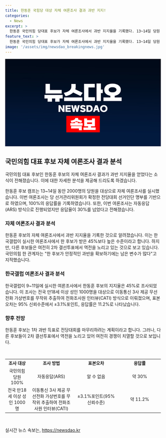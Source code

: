 ```yaml
---
title: 한동훈 국힘당 대상 자체 여론조사 결과 과반 지지!
categories:
  - News
excerpt: >
  한동훈 국민의힘 당대표 후보가 자체 여론조사에서 과반 지지율을 기록했다. 13~14일 당원 2000명을 대상으로 한 조사는 전당대회 선거인단 명부를 기반으로 이뤄졌으며, 이는 이번이 처음이었다. 그러나 남은 기간 안정적인 과반을 확보하는 데는 여전히 변수가 많다고 지적되었다. 갤럽 여론조사에서도 과반 득표 기록을 넘어서 1차 과반 득표로 전당대회를 마무리하는 계획으로 투표율을 끌어올리려는 노력이 예정되어 있는 것으로 전해졌다.
feature_text: >
  한동훈 국민의힘 당대표 후보가 자체 여론조사에서 과반 지지율을 기록했다. 13~14일 당원 2000명을 대상으로 한 조사는 전당대회 선거인단 명부를 기반으로 이뤄졌으며, 이는 이번이 처음이었다. 그러나 남은 기간 안정적인 과반을 확보하는 데는 여전히 변수가 많다고 지적되었다. 갤럽 여론조사에서도 과반 득표 기록을 넘어서 1차 과반 득표로 전당대회를 마무리하는 계획으로 투표율을 끌어올리려는 노력이 예정되어 있는 것으로 전해졌다.
image: '/assets/img/newsdao_breakingnews.jpg'
---
```


<p><img src="/assets/img/newsdao_breakingnews.jpg" alt="koreaapp 속보" /></p>

<h2 data-ke-size="size26">국민의힘 대표 후보 자체 여론조사 결과 분석</h2>

<p>국민의힘 대표 후보인 한동훈 후보의 자체 여론조사 결과가 과반 지지율을 얻었다는 소식이 전해졌습니다. 이에 대한 자세한 분석을 제공해 드리도록 하겠습니다.</p>

<p data-ke-size="size16">한동훈 후보 캠프는 13~14일 동안 2000명의 당원을 대상으로 자체 여론조사를 실시했습니다. 이번 여론조사는 당 선거관리위원회가 확정한 전당대회 선거인단 명부를 기반으로 하였으며, 100%의 응답률을 기록하였습니다. 또한, 이번 여론조사는 자동응답(ARS) 방식으로 진행되었지만 응답율이 30%를 넘었다고 전해졌습니다.</p>

<h3 data-ke-size="size24">자체 여론조사 결과 분석</h3>

<p>한동훈 후보의 자체 여론조사에서 과반 지지율을 기록한 것으로 알려졌습니다. 이는 한국갤럽이 실시한 여론조사에서 한 후보가 받은 45%보다 높은 수준이라고 합니다. 하지만, 다른 후보들은 여전히 2차 결선투표에서 역전을 노리고 있는 것으로 보고 있습니다. 국민의힘 한 관계자는 "한 후보가 안정적인 과반을 확보하기에는 남은 변수가 많다"고 지적했습니다.</p>

<h3 data-ke-size="size24">한국갤럽 여론조사 결과 분석</h3>

<p>한국갤럽이 9~11일에 실시한 여론조사에서 한동훈 후보의 지지율은 45%로 조사되었습니다. 이 조사는 전국 만18세 이상 성인 1000명을 대상으로 이동통신 3사 제공 무선전화 가상번호를 무작위 추출하여 전화조사원 인터뷰(CATI) 방식으로 이뤄졌으며, 표본오차는 95% 신뢰수준에서 ±3.1%포인트, 응답률은 11.2%로 나타났습니다.</p>

<h3 data-ke-size="size24">향후 전망</h3>

<p>한동훈 후보는 1차 과반 득표로 전당대회를 마무리하려는 계획이라고 합니다. 그러나, 다른 후보들이 2차 결선투표에서 역전을 노리고 있어 여전히 경쟁이 치열할 것으로 보입니다.</p>

<p data-ke-size="size16">&nbsp;</p>

<table>
  <colgroup>
    <col width="93" />
    <col width="208" />
    <col width="208" />
    <col width="193" />
  </colgroup>
  <tbody>
    <tr>
        <td style="text-align: center; height: 17px;"><b>조사 대상</b></td>
        <td style="text-align: center; height: 17px;"><b>조사 방법</b></td>
        <td style="text-align: center; height: 17px;"><b>표본오차</b></td>
        <td style="text-align: center; height: 17px;"><b>응답률</b></td>
    </tr>
    <tr>
        <td style="text-align: center; height: 17px;">국민의힘 당원 100%</td>
        <td style="text-align: center; height: 17px;">자동응답(ARS)</td>
        <td style="text-align: center; height: 17px;">알 수 없음</td>
        <td style="text-align: center; height: 17px;">약 30%</td>
    </tr>
    <tr>
        <td style="text-align: center; height: 17px;">전국 만18세 이상 성인 1000명</td>
        <td style="text-align: center; height: 17px;">이동통신 3사 제공 무선전화 가상번호를 무작위 추출하여 전화조사원 인터뷰(CATI)</td>
        <td style="text-align: center; height: 17px;">±3.1%포인트(95% 신뢰수준)</td>
        <td style="text-align: center; height: 17px;">약 11.2%</td>
    </tr>
  </tbody>
</table>

<p data-ke-size="size16">&nbsp;</p>
실시간 뉴스 속보는, <a href="https://newsdao.kr" rel="dofollow">https://newsdao.kr</a>


